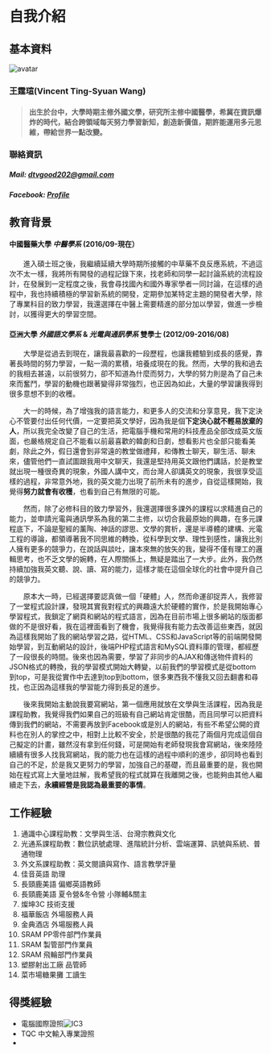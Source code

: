 # 自我介紹

## 基本資料
![avatar](https://avatars2.githubusercontent.com/u/8935531?v=3&s=460)
### 王霆瑄(Vincent Ting-Syuan Wang)
> #### 出生於台中，大學時期主修外國文學，研究所主修中國醫學，希冀在資訊爆炸的時代，結合跨領域每天努力學習新知，創造新價值，期許能運用多元思維，帶給世界一點改變。

### 聯絡資訊

##### Mail: [dtvgood202@gmail.com](mailto:dtvgood202@gmail.com)

##### Facebook: [Profile](https://www.facebook.com/dtvgood202)

## 教育背景

#### 中國醫藥大學 _中醫學系_ (2016/09-現在）
&emsp;&emsp;進入碩士班之後，我繼續延續大學時期所接觸的中草藥不良反應系統，不過這次不太一樣，我將所有開發的過程記錄下來，找老師和同學一起討論系統的流程設計，在發展到一定程度之後，我會尋找國內和國外專家學者一同討論，在這樣的過程中，我也持續積極的學習新系統的開發，定期參加某特定主題的開發者大學，除了專業科目的致力學習，我還選擇在中醫上需要精進的部分加以學習，做進一步檢討，以獲得更大的學習空間。


#### 亞洲大學 _外國語文學系_ &amp; _光電與通訊學系_ 雙學士 (2012/09-2016/08)
&emsp;&emsp;大學是從過去到現在，讓我最喜歡的一段歷程，也讓我體驗到成長的感覺，靠著長時間的努力學習，一點一滴的累積，培養成現在的我。然而，大學的我和過去的我相去甚遠，以前很努力，卻不知道為什麼而努力，大學的努力則是為了自己未來而奮鬥，學習的動機也跟著變得非常強烈，也正因為如此，大量的學習讓我得到很多意想不到的收穫。

&emsp;&emsp;大一的時候，為了增強我的語言能力，和更多人的交流和分享意見，我下定決心不管要付出任何代價，一定要把英文學好，因為我是個**下定決心就不輕易放棄的人**，所以我完全改變了自己的生活，把電腦手機和常用的科技產品全部改成英文版面，也嚴格規定自己不能看以前最喜歡的韓劇和日劇，想看影片也全部只能看美劇，除此之外，假日還會到非常遠的教堂做禮拜，和傳教士聊天，聊生活、聊未來，儘管他們一直試圖跟我用中文聊天，我還是堅持用英文跟他們講話，於是教堂就出現一種很奇異的現象，外國人講中文，而台灣人卻講英文的現象，我很享受這樣的過程，非常意外地，我的英文能力出現了前所未有的進步，自從這樣開始，我覺得**努力就會有收穫**，也看到自己有無限的可能。

&emsp;&emsp;然而，除了必修科目的致力學習外，我還選擇很多課外的課程以求精進自己的能力，並申請光電與通訊學系為我的第二主修，以切合我最原始的興趣，在多元課程底下，不論是聖經的薰陶、神話的謬思、文學的賞析，還是半導體的建構、光電工程的導論，都領導著我不同思維的轉換，從科學到文學、理性到感性，讓我比別人擁有更多的競爭力，在說話與談吐，讓本來無的放矢的我，變得不僅有理工的邏輯思考，也不乏文學的婉轉，在人際關係上，無疑是踏出了一大步。此外，我仍然持續加強我英文聽、說、讀、寫的能力，這樣才能在這個全球化的社會中提升自己的競爭力。

&emsp;&emsp;原本大一時，已經選擇要認真做一個「硬體」人，然而命運卻捉弄人，我修習了一堂程式設計課，發現其實我對程式的興趣遠大於硬體的實作，於是我開始專心學習程式，我鎖定了網頁和網站的程式語言，因為在目前市場上很多網站的版面都做的不是很好看，我在這裡面看到了機會，我覺得我有能力去改善這些東西，就因為這樣我開始了我的網站學習之路，從HTML、CSS和JavaScript等的前端開發開始學習，到互動網站的設計，後端PHP程式語言和MySQL資料庫的管理，都經歷了一段很長的時間。後來也因為需要，學習了非同步的AJAX和傳送物件資料的JSON格式的轉換，我的學習模式開始大轉變，以前我們的學習模式是從bottom到top，可是我從實作中去達到top到bottom，很多東西我不懂我又回去翻書和尋找，也正因為這樣我的學習能力得到長足的進步。

&emsp;&emsp;後來我開始主動說我要寫網站，第一個應用就放在文學與生活課程，因為我是課程助教，我覺得我們如果自己的班級有自己網站肯定很酷，而且同學可以把資料傳到我們的網站，不需要再放到Facebook或是別人的網站，有些不希望公開的資料也在別人的掌控之中，相對上比較不安全，於是很酷的我花了兩個月完成這個自己擬定的計畫，雖然沒有拿到任何錢，可是開始有老師發現我會寫網站，後來陸陸續續有很多人找我寫網站，我的能力也在這樣的過程中順利的進步，卻同時也看到自己的不足，於是我又更努力的學習，加強自己的基礎，而且最重要的是，我也開始在程式寫上大量地註解，我希望我的程式就算在我離開之後，也能夠由其他人繼續走下去，**永續經營是我認為最重要的事情**。

## 工作經驗

1. 通識中心課程助教：文學與生活、台灣宗教與文化
2. 光通系課程助教：數位訊號處理、進階統計分析、雲端運算、訊號與系統、普通物理
3. 外文系課程助教：英文閱讀與寫作、語言教學評量
4. 佳音英語 助理
5. 長頸鹿美語 偏鄉英語教師
6. 長頸鹿美語 夏令營&amp;冬令營 小隊輔&amp;關主
7. 燦坤3C 技術支援
8. 福華飯店 外場服務人員
9. 金典酒店 外場服務人員
10. SRAM PP零件部門作業員
11. SRAM 製管部門作業員
12. SRAM 飛輪部門作業員
13. 塑膠射出工廠 品管師
14. 菜市場糖果攤 工讀生

## 得獎經驗

+ 電腦國際證照![IC3](http://bit.ly/2hDH1x6)
+ TQC 中文輸入專業證照
+
